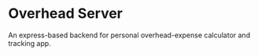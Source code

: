 # Overhead Server

An express-based backend for personal overhead-expense calculator and tracking app.